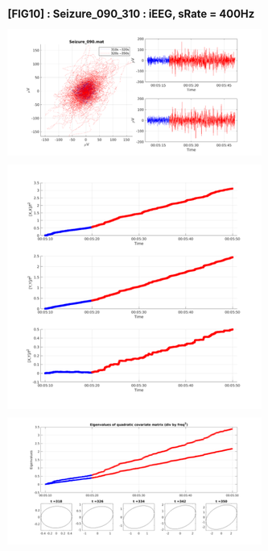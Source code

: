 ## [FIG10] : Seizure_090_310 : iEEG, sRate = 400Hz

![](../../output/phase/Seizure_090_310.png)

![](../../output/quadvar/Seizure_090_310.png)

![](../../output/quadvareigval/Seizure_090_310.png)
